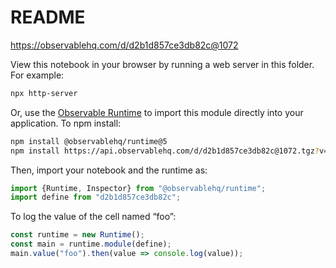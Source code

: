 # README

https://observablehq.com/d/d2b1d857ce3db82c@1072

View this notebook in your browser by running a web server in this folder. For
example:

~~~sh
npx http-server
~~~

Or, use the [Observable Runtime](https://github.com/observablehq/runtime) to
import this module directly into your application. To npm install:

~~~sh
npm install @observablehq/runtime@5
npm install https://api.observablehq.com/d/d2b1d857ce3db82c@1072.tgz?v=3
~~~

Then, import your notebook and the runtime as:

~~~js
import {Runtime, Inspector} from "@observablehq/runtime";
import define from "d2b1d857ce3db82c";
~~~

To log the value of the cell named “foo”:

~~~js
const runtime = new Runtime();
const main = runtime.module(define);
main.value("foo").then(value => console.log(value));
~~~
